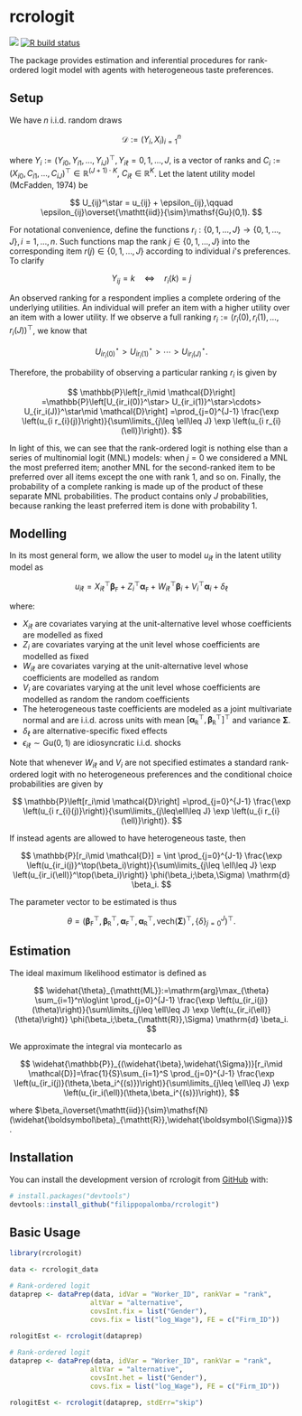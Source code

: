 <!-- README.md is generated from README.Rmd. Please edit that file -->

# rcrologit

<!-- badges: start -->

[![](https://img.shields.io/badge/devel%20version-0.0.1-blue.svg)](https://github.com/filippopalomba/rcrologit)
[![R build
status](https://github.com/filippopalomba/rcrologit/workflows/R-CMD-check/badge.svg)](https://github.com/filippopalomba/rcrologit/actions)

<!-- badges: end -->

The package provides estimation and inferential procedures for
rank-ordered logit model with agents with heterogeneous taste
preferences.

## Setup

We have $n$ i.i.d. random draws 

$$
\mathcal{D}:=(Y_i,X_i)_{i=1}^{n}
$$

where $Y_i:=(Y_{i0},Y_{i1},\ldots,Y_{iJ})^\top, Y_{i\ell}=0,1,\ldots,J,$ is a vector of ranks  and $C_i:=(X_{i0}, C_{i1},\ldots, C_{iJ})^\top \in \mathbb{R}^{(J+1)\cdot K},$ $C_{i\ell} \in\mathbb{R}^K$. Let the latent utility model (McFadden, 1974) be

$$
U_{ij}^\star = u_{ij} + \epsilon_{ij},\qquad \epsilon_{ij}\overset{\mathtt{iid}}{\sim}\mathsf{Gu}(0,1).
$$

For notational convenience, define the functions $r_i:\{0,1,\ldots,J\}\to\{0,1,\ldots,J\},i=1,\ldots,n$. Such functions map the rank $j\in\{0,1,\ldots,J\}$ into the corresponding item $r(j)\in\{0,1,\ldots,J\}$ according to individual $i$'s preferences. To clarify

$$
Y_{ij} = k\quad\iff\quad r_i(k)=j
$$

An observed ranking for a respondent implies a complete ordering of the underlying utilities. An individual will prefer an item with a higher utility over an item with a lower utility. If we observe a full ranking $r_i:=(r_i(0),r_i(1),\ldots,r_i(J))^\top$, we know that

$$
U_{ir_i(0)}^\star> U_{ir_i(1)}^\star>\cdots> U_{ir_i(J)}^\star.
$$

Therefore, the probability of observing a particular ranking $r_i$ is given by

$$
\mathbb{P}\left[r_i\mid \mathcal{D}\right]  =\mathbb{P}\left[U_{ir_i(0)}^\star> U_{ir_i(1)}^\star>\cdots> U_{ir_i(J)}^\star\mid \mathcal{D}\right]  =\prod_{j=0}^{J-1} \frac{\exp \left(u_{i r_{i}(j)}\right)}{\sum\limits_{j\leq \ell\leq J} \exp \left(u_{i r_{i}(\ell)}\right)}.
$$

In light of this, we can see that the rank-ordered logit is nothing else than a series of multinomial logit (MNL) models: when $j=0$ we considered a MNL the most preferred item; another MNL for the second-ranked item to be preferred over all items except the one with rank 1, and so on. Finally, the probability of a complete ranking is made up of the product of these separate MNL probabilities. The product contains only $J$ probabilities, because ranking the least preferred item is done with probability 1.

## Modelling

In its most general form, we allow the user to model $u_{i\ell}$ in the latent utility model as

$$
u_{i\ell}=X_{i\ell}^\top\boldsymbol{\beta}_{\mathtt{F}} + Z_i^\top\boldsymbol{\alpha}_{\mathtt{F}} + 
 W_{i\ell}^\top\boldsymbol{\beta}_i + V_i^\top\boldsymbol{\alpha}_i + \delta_\ell
$$

where:

- $X_{i\ell}$ are covariates varying at the unit-alternative level whose coefficients are modelled as fixed
- $Z_{i}$ are covariates varying at the unit level whose coefficients are modelled as fixed
- $W_{i\ell}$ are covariates varying at the unit-alternative level whose coefficients are modelled as random
- $V_{i}$ are covariates varying at the unit level whose coefficients are modelled as random the random coefficients
- The heterogeneous taste coefficients are modeled as a joint multivariate normal and are i.i.d. across units with mean $\left[\boldsymbol{\alpha_{\mathtt{R}}}^\top,\boldsymbol{\beta_{\mathtt{R}}}^\top\right]^\top$ and variance $\boldsymbol{\Sigma}$.
- $\delta_\ell$ are alternative-specific fixed effects
- $\epsilon_{i\ell}\sim\mathsf{Gu}(0,1)$ are idiosyncratic i.i.d. shocks

Note that whenever $W_{i\ell}$ and $V_i$ are not specified estimates a standard rank-ordered logit with no heterogeneous preferences and the conditional choice probabilities are given by

$$
\mathbb{P}\left[r_i\mid \mathcal{D}\right]  =\prod_{j=0}^{J-1} \frac{\exp \left(u_{i r_{i}(j)}\right)}{\sum\limits_{j\leq\ell\leq J} \exp \left(u_{i r_{i}(\ell)}\right)}.
$$

If instead agents are allowed to have heterogeneous taste, then

$$
\mathbb{P}[r_i\mid \mathcal{D}] = \int \prod_{j=0}^{J-1} \frac{\exp \left(u_{ir_i(j)}^\top(\beta_i)\right)}{\sum\limits_{j\leq \ell\leq J} \exp \left(u_{ir_i(\ell)}^\top(\beta_i)\right)} \phi(\beta_i;\beta,\Sigma) \mathrm{d} \beta_i.
$$

The parameter vector to be estimated is thus

$$
\theta = \left(\boldsymbol{\beta_\mathtt{F}}^\top,\boldsymbol{\beta_\mathtt{R}}^\top,\boldsymbol{\alpha_\mathtt{F}}^\top,\boldsymbol{\alpha_\mathtt{R}}^\top, \mathrm{vech}(\boldsymbol{\Sigma})^\top,\{\delta\}_{j=0}^J\right)^\top.
$$

## Estimation

The ideal maximum likelihood estimator is defined as

$$
\widehat{\theta}_{\mathtt{ML}}:=\mathrm{arg}\max_{\theta} \sum_{i=1}^n\log\int \prod_{j=0}^{J-1} \frac{\exp \left(u_{ir_i(j)}(\theta)\right)}{\sum\limits_{j\leq \ell\leq J} \exp \left(u_{ir_i(\ell)}(\theta)\right)} \phi(\beta_i;\beta_{\mathtt{R}},\Sigma) \mathrm{d} \beta_i.
$$

We approximate the integral via montecarlo as

$$
\widehat{\mathbb{P}}_{(\widehat{\beta},\widehat{\Sigma})}[r_i\mid \mathcal{D}]=\frac{1}{S}\sum_{i=1}^S \prod_{j=0}^{J-1} \frac{\exp \left(u_{ir_i(j)}(\theta,\beta_i^{(s)})\right)}{\sum\limits_{j\leq \ell\leq J} \exp \left(u_{ir_i(\ell)}(\theta,\beta_i^{(s)})\right)},
$$

where $\beta_i\overset{\mathtt{iid}}{\sim}\mathsf{N}(\widehat{\boldsymbol\beta}_{\mathtt{R}},\widehat{\boldsymbol{\Sigma}})$.

## Installation

You can install the development version of rcrologit from
[GitHub](https://github.com/filippopalomba/rcrologit) with:

```r
# install.packages("devtools")
devtools::install_github("filippopalomba/rcrologit")
```

## Basic Usage

```r
library(rcrologit)

data <- rcrologit_data

# Rank-ordered logit
dataprep <- dataPrep(data, idVar = "Worker_ID", rankVar = "rank",
                    altVar = "alternative",
                    covsInt.fix = list("Gender"),
                    covs.fix = list("log_Wage"), FE = c("Firm_ID"))
                  
rologitEst <- rcrologit(dataprep)

# Rank-ordered logit
dataprep <- dataPrep(data, idVar = "Worker_ID", rankVar = "rank",
                    altVar = "alternative",
                    covsInt.het = list("Gender"),
                    covs.fix = list("log_Wage"), FE = c("Firm_ID"))
                  
rologitEst <- rcrologit(dataprep, stdErr="skip")
```
